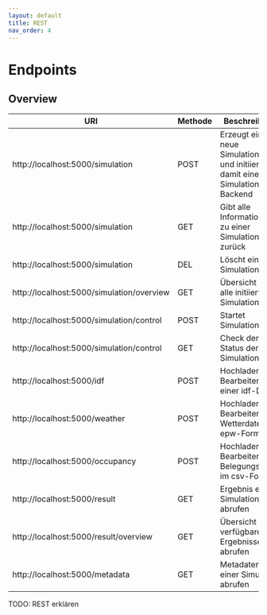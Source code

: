 ```yaml
---
layout: default
title: REST
nav_order: 4
---
```


# Endpoints

## Overview

|URI|Methode|Beschreibung|
|-|-|-|
|http://localhost:5000/simulation|POST|Erzeugt eine neue Simulations-ID und initiiert damit eine neue Simulation im Backend|
|http://localhost:5000/simulation|GET|Gibt alle Informationen zu einer Simulation zurück|
|http://localhost:5000/simulation|DEL|Löscht eine Simulation|
|http://localhost:5000/simulation/overview|GET|Übersicht über alle initiierten Simulationen|
|http://localhost:5000/simulation/control|POST|Startet Simulation|
|http://localhost:5000/simulation/control|GET|Check den Status der Simulation|
|http://localhost:5000/idf|POST|Hochladen oder Bearbeiten einer idf-Datei|
|http://localhost:5000/weather|POST|Hochladen oder Bearbeiten von Wetterdaten im epw-Format|
|http://localhost:5000/occupancy|POST|Hochladen oder Bearbeiten von Belegungsdaten im csv-Format|
|http://localhost:5000/result|GET|Ergebnis einer Simulation abrufen|
|http://localhost:5000/result/overview|GET|Übersicht aller verfügbaren Ergebnisse abrufen|
|http://localhost:5000/metadata|GET|Metadaten zu einer Simulation abrufen|

TODO: REST erklären
